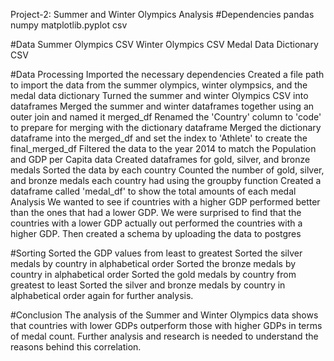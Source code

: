 Project-2: Summer and Winter Olympics Analysis 
#Dependencies
pandas
numpy
matplotlib.pyplot
csv

#Data
Summer Olympics CSV
Winter Olympics CSV
Medal Data Dictionary CSV
 
#Data Processing
Imported the necessary dependencies
Created a file path to import the data from the summer olympics, winter olympsics, and the medal data dictionary
Turned the summer and winter Olympics CSV into dataframes
Merged the summer and winter dataframes together using an outer join and named it merged_df
Renamed the 'Country' column to 'code' to prepare for merging with the dictionary dataframe
Merged the dictionary dataframe into the merged_df and set the index to 'Athlete' to create the final_merged_df
Filtered the data to the year 2014 to match the Population and GDP per Capita data
Created dataframes for gold, silver, and bronze medals
Sorted the data by each country
Counted the number of gold, silver, and bronze medals each country had using the groupby function
Created a dataframe called 'medal_df' to show the total amounts of each medal
Analysis
We wanted to see if countries with a higher GDP performed better than the ones that had a lower GDP. We were surprised to find that the countries with a lower GDP actually out performed the countries with a higher GDP.
Then created a schema by uploading the data to postgres

#Sorting
Sorted the GDP values from least to greatest
Sorted the silver medals by country in alphabetical order
Sorted the bronze medals by country in alphabetical order
Sorted the gold medals by country from greatest to least
Sorted the silver and bronze medals by country in alphabetical order again for further analysis.

#Conclusion
The analysis of the Summer and Winter Olympics data shows that countries with lower GDPs outperform those with higher GDPs in terms of medal count. Further analysis and research is needed to understand the reasons behind this correlation.
